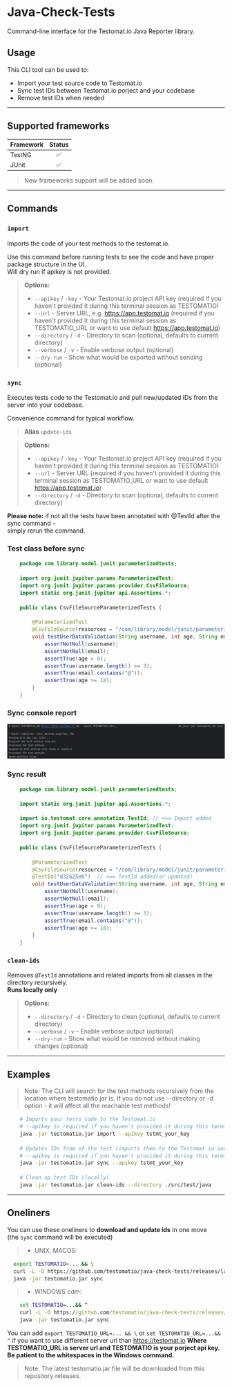 # Java-Check-Tests

Command-line interface for the Testomat.io Java Reporter library.

## Usage

This CLI tool can be used to:

- Import your test source code to Testomat.io
- Sync test IDs between Testomat.io porject and your codebase
- Remove test IDs when needed

---

## Supported frameworks
| Framework |  Status  |
|-----------|:--------:|
| TestNG    |    ✅     |
| JUnit     |    ✅     |

> New frameworks support will be added soon.

---

## Commands

### `import`

Imports the code of your test methods to the testomat.io.

Use this command before running tests to see the code and have proper package structure in the UI.  
Will dry run if apikey is not provided.

>**Options:**
>- `--apikey` / `-key` - Your Testomat.io project API key (required if you haven't provided it during this terminal session as TESTOMATIO)
>- `--url` - Server URL, e.g. https://app.testomat.io (required  if you haven't provided it during this terminal session as TESTOMATIO_URL or want to use default https://app.testomat.io)
>- `--directory` / `-d` - Directory to scan (optional, defaults to current directory)
>- `--verbose` / `-v` - Enable verbose output (optional)
>- `--dry-run` - Show what would be exported without sending (optional)


### `sync`

Executes tests code to the Testomat.io and pull new/updated IDs from the server into your codebase.

Convenience command for typical workflow.

>**Alias** `update-ids`

>**Options:**
>- `--apikey` / `-key` - Your Testomat.io project API key (required if you haven't provided it during this terminal session as TESTOMATIO)
>- `--url` - Server URL (required  if you haven't provided it during this terminal session as TESTOMATIO_URL or want to use default https://app.testomat.io)
>- `--directory` / `-d` - Directory to scan (optional, defaults to current directory)

**Please note:** if not all the tests have been annotated with @TestId after the sync command -  
simply rerun the command.

### Test class before sync
```java
    package com.library.model.junit.parameterizedtests;
    
    import org.junit.jupiter.params.ParameterizedTest;
    import org.junit.jupiter.params.provider.CsvFileSource;
    import static org.junit.jupiter.api.Assertions.*;
    
    public class CsvFileSourceParameterizedTests {

        @ParameterizedTest
        @CsvFileSource(resources = "/com/library/model/junit/parameterizedtests/users.csv", numLinesToSkip = 1)
        void testUserDataValidation(String username, int age, String email) {
            assertNotNull(username);
            assertNotNull(email);
            assertTrue(age > 0);
            assertTrue(username.length() >= 3);
            assertTrue(email.contains("@"));
            assertTrue(age >= 18);
        }
    }
```
### Sync console report
![syncRunResul image](img/syncRunConsoleResult.png)

### Sync result
```java
    package com.library.model.junit.parameterizedtests;
    
    import static org.junit.jupiter.api.Assertions.*;
    
    import io.testomat.core.annotation.TestId; // <== Import added
    import org.junit.jupiter.params.ParameterizedTest;
    import org.junit.jupiter.params.provider.CsvFileSource;
    
    public class CsvFileSourceParameterizedTests {
    
        @ParameterizedTest
        @CsvFileSource(resources = "/com/library/model/junit/parameterizedtests/users.csv", numLinesToSkip = 1)
        @TestId("d32625e6")  // <== TestId added(or updated)
        void testUserDataValidation(String username, int age, String email) {
            assertNotNull(username);
            assertNotNull(email);
            assertTrue(age > 0);
            assertTrue(username.length() >= 3);
            assertTrue(email.contains("@"));
            assertTrue(age >= 18);
        }
    }    
```

### `clean-ids`

Removes `@TestId` annotations and related imports from all classes in the directory recursively.  
**Runs locally only**

>**Options:**
>- `--directory` / `-d` - Directory to clean (optional, defaults to current directory)
>- `--verbose` / `-v` - Enable verbose output (optional)
>- `--dry-run` - Show what would be removed without making changes (optional)

---

## Examples

>Note: The CLI will search for the test methods recursively from the location where testomatio.jar is.
>If you do not use --directory or -d option - it will affect all the reachable test methods! 

```bash
    # Imports your tests code to the Testomat.io
    # --apikey is required if you haven't provided it during this terminal session as TESTOMATIO
    java -jar testomatio.jar import --apikey tstmt_your_key
    
    # Updates IDs from of the test (imports them to the Testomat.io and then updates IDs in your codebase) 
    # --apikey is required if you haven't provided it during this terminal session as TESTOMATIO
    java -jar testomatio.jar sync --apikey tstmt_your_key
    
    # Clean up test IDs (locally)
    java -jar testomatio.jar clean-ids --directory ./src/test/java
```
---

## Oneliners

You can use these oneliners to **download and update ids** in one move  
(the `sync` command will be executed)

>- UNIX, MACOS:  
```bash
  export TESTOMATIO=... && \
  curl -L -O https://github.com/testomatio/java-check-tests/releases/latest/download/testomatio.jar && \
  java -jar testomatio.jar sync
```
>- WINDOWS cdm:  
```cmd
    set TESTOMATIO=...&& ^
    curl -L -O https://github.com/testomatio/java-check-tests/releases/latest/download/testomatio.jar&& ^
    java -jar testomatio.jar sync
```

You can add `export TESTOMATIO_URL=... && \` or `set TESTOMATIO_URL=...&& ^` if you want to use different server url than https://testomat.io
**Where TESTOMATIO_URL is server url and TESTOMATIO is your porject api key.**  
**Be patient to the whitespaces in the Windows command.**

>Note: The latest testomatio.jar file will be downloaded from this repository releases.
